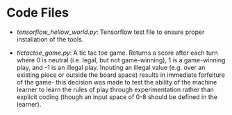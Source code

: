 # Code Files

* *tensorflow_hellow_world.py*: Tensorflow test file to ensure proper installation of the tools.

* *tictactoe_game.py*: A tic tac toe game. Returns a score after each turn where 0 is neutral (i.e. legal, but not game-winning), 1 is a game-winning play, and -1 is an illegal play. Inputing an illegal value (e.g. over an existing piece or outside the board space) results in immediate forfeiture of the game- this decision was made to test the ability of the machine learner to learn the rules of play through experimentation rather than explicit coding (though an input space of 0-8 should be defined in the learner).
